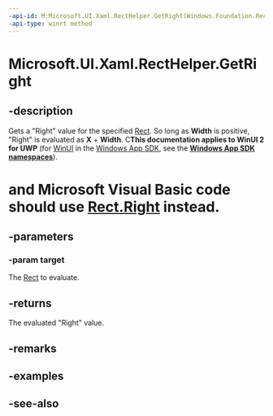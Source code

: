 ```yaml
---
-api-id: M:Microsoft.UI.Xaml.RectHelper.GetRight(Windows.Foundation.Rect)
-api-type: winrt method
---
```


<!-- Method syntax
public float GetRight(Windows.Foundation.Rect target)
-->

# Microsoft.UI.Xaml.RectHelper.GetRight

## -description

Gets a "Right" value for the specified [Rect](/uwp/api/windows.foundation.rect). So long as **Width** is positive, "Right" is evaluated as **X** + **Width**. C**This documentation applies to WinUI 2 for UWP** (for [WinUI](/windows/apps/winui/winui3/) in the [Windows App SDK](/windows/apps/windows-app-sdk/), see the **[Windows App SDK namespaces](/windows/windows-app-sdk/api/winrt/)**).

# and Microsoft Visual Basic code should use [Rect.Right](/dotnet/api/windows.foundation.rect.right?view=dotnet-uwp-10.0&preserve-view=true) instead.

## -parameters

### -param target

The [Rect](/uwp/api/windows.foundation.rect) to evaluate.

## -returns

The evaluated "Right" value.

## -remarks

## -examples

## -see-also
